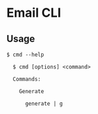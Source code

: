 # Email CLI

## Usage

```shell
$ cmd --help

  $ cmd [options] <command>
  
  Commands:
  
    Generate
    
      generate | g
```
